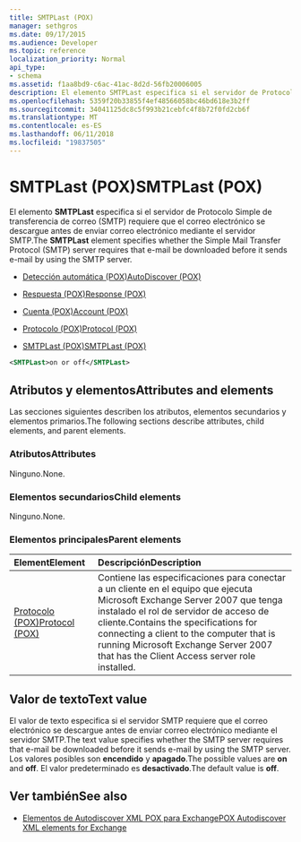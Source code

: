 ```yaml
---
title: SMTPLast (POX)
manager: sethgros
ms.date: 09/17/2015
ms.audience: Developer
ms.topic: reference
localization_priority: Normal
api_type:
- schema
ms.assetid: f1aa8bd9-c6ac-41ac-8d2d-56fb20006005
description: El elemento SMTPLast especifica si el servidor de Protocolo Simple de transferencia de correo (SMTP) requiere que el correo electrónico se descargue antes de enviar correo electrónico mediante el servidor SMTP.
ms.openlocfilehash: 5359f20b33855f4ef48566058bc46bd618e3b2ff
ms.sourcegitcommit: 34041125dc8c5f993b21cebfc4f8b72f0fd2cb6f
ms.translationtype: MT
ms.contentlocale: es-ES
ms.lasthandoff: 06/11/2018
ms.locfileid: "19837505"
---
```

# <a name="smtplast-pox"></a><span data-ttu-id="f45b7-103">SMTPLast (POX)</span><span class="sxs-lookup"><span data-stu-id="f45b7-103">SMTPLast (POX)</span></span>

<span data-ttu-id="f45b7-104">El elemento **SMTPLast** especifica si el servidor de Protocolo Simple de transferencia de correo (SMTP) requiere que el correo electrónico se descargue antes de enviar correo electrónico mediante el servidor SMTP.</span><span class="sxs-lookup"><span data-stu-id="f45b7-104">The **SMTPLast** element specifies whether the Simple Mail Transfer Protocol (SMTP) server requires that e-mail be downloaded before it sends e-mail by using the SMTP server.</span></span> 
  
- [<span data-ttu-id="f45b7-105">Detección automática (POX)</span><span class="sxs-lookup"><span data-stu-id="f45b7-105">AutoDiscover (POX)</span></span>](autodiscover-pox.md)
  
- [<span data-ttu-id="f45b7-106">Respuesta (POX)</span><span class="sxs-lookup"><span data-stu-id="f45b7-106">Response (POX)</span></span>](response-pox.md)
  
- [<span data-ttu-id="f45b7-107">Cuenta (POX)</span><span class="sxs-lookup"><span data-stu-id="f45b7-107">Account (POX)</span></span>](account-pox.md)
  
- [<span data-ttu-id="f45b7-108">Protocolo (POX)</span><span class="sxs-lookup"><span data-stu-id="f45b7-108">Protocol (POX)</span></span>](protocol-pox.md)
  
- [<span data-ttu-id="f45b7-109">SMTPLast (POX)</span><span class="sxs-lookup"><span data-stu-id="f45b7-109">SMTPLast (POX)</span></span>](smtplast-pox.md)
  
```xml
<SMTPLast>on or off</SMTPLast>
```

## <a name="attributes-and-elements"></a><span data-ttu-id="f45b7-110">Atributos y elementos</span><span class="sxs-lookup"><span data-stu-id="f45b7-110">Attributes and elements</span></span>

<span data-ttu-id="f45b7-111">Las secciones siguientes describen los atributos, elementos secundarios y elementos primarios.</span><span class="sxs-lookup"><span data-stu-id="f45b7-111">The following sections describe attributes, child elements, and parent elements.</span></span>
  
### <a name="attributes"></a><span data-ttu-id="f45b7-112">Atributos</span><span class="sxs-lookup"><span data-stu-id="f45b7-112">Attributes</span></span>

<span data-ttu-id="f45b7-113">Ninguno.</span><span class="sxs-lookup"><span data-stu-id="f45b7-113">None.</span></span>
  
### <a name="child-elements"></a><span data-ttu-id="f45b7-114">Elementos secundarios</span><span class="sxs-lookup"><span data-stu-id="f45b7-114">Child elements</span></span>

<span data-ttu-id="f45b7-115">Ninguno.</span><span class="sxs-lookup"><span data-stu-id="f45b7-115">None.</span></span>
  
### <a name="parent-elements"></a><span data-ttu-id="f45b7-116">Elementos principales</span><span class="sxs-lookup"><span data-stu-id="f45b7-116">Parent elements</span></span>

|<span data-ttu-id="f45b7-117">**Element**</span><span class="sxs-lookup"><span data-stu-id="f45b7-117">**Element**</span></span>|<span data-ttu-id="f45b7-118">**Descripción**</span><span class="sxs-lookup"><span data-stu-id="f45b7-118">**Description**</span></span>|
|:-----|:-----|
|[<span data-ttu-id="f45b7-119">Protocolo (POX)</span><span class="sxs-lookup"><span data-stu-id="f45b7-119">Protocol (POX)</span></span>](protocol-pox.md) <br/> |<span data-ttu-id="f45b7-120">Contiene las especificaciones para conectar a un cliente en el equipo que ejecuta Microsoft Exchange Server 2007 que tenga instalado el rol de servidor de acceso de cliente.</span><span class="sxs-lookup"><span data-stu-id="f45b7-120">Contains the specifications for connecting a client to the computer that is running Microsoft Exchange Server 2007 that has the Client Access server role installed.</span></span>  <br/> |
   
## <a name="text-value"></a><span data-ttu-id="f45b7-121">Valor de texto</span><span class="sxs-lookup"><span data-stu-id="f45b7-121">Text value</span></span>

<span data-ttu-id="f45b7-122">El valor de texto especifica si el servidor SMTP requiere que el correo electrónico se descargue antes de enviar correo electrónico mediante el servidor SMTP.</span><span class="sxs-lookup"><span data-stu-id="f45b7-122">The text value specifies whether the SMTP server requires that e-mail be downloaded before it sends e-mail by using the SMTP server.</span></span> <span data-ttu-id="f45b7-123">Los valores posibles son **encendido** y **apagado**.</span><span class="sxs-lookup"><span data-stu-id="f45b7-123">The possible values are **on** and **off**.</span></span> <span data-ttu-id="f45b7-124">El valor predeterminado es **desactivado**.</span><span class="sxs-lookup"><span data-stu-id="f45b7-124">The default value is **off**.</span></span>
  
## <a name="see-also"></a><span data-ttu-id="f45b7-125">Ver también</span><span class="sxs-lookup"><span data-stu-id="f45b7-125">See also</span></span>

- [<span data-ttu-id="f45b7-126">Elementos de Autodiscover XML POX para Exchange</span><span class="sxs-lookup"><span data-stu-id="f45b7-126">POX Autodiscover XML elements for Exchange</span></span>](pox-autodiscover-xml-elements-for-exchange.md)

